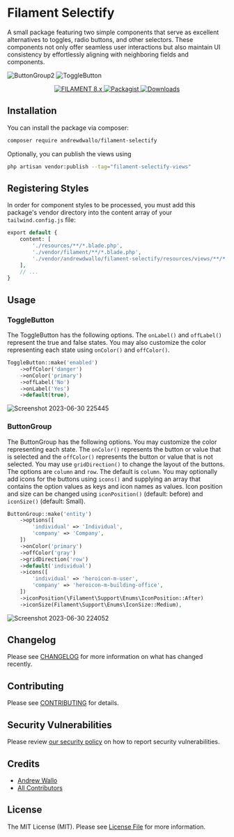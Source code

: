 # Filament Selectify

A small package featuring two simple components that serve as excellent alternatives to toggles, radio buttons, and other selectors. These components not only offer seamless user interactions but also maintain UI consistency by effortlessly aligning with neighboring fields and components.

![ButtonGroup2](https://github.com/andrewdwallo/filament-selectify/assets/104294090/053194af-cc0f-471d-ab0d-c4b6753c49ae)
![ToggleButton](https://github.com/andrewdwallo/filament-selectify/assets/104294090/08f7439c-c20d-4d1b-b105-a71d08cc5c94)

<p align="center">
    <a href="https://filamentadmin.com/docs/2.x/admin/installation">
        <img alt="FILAMENT 8.x" src="https://img.shields.io/badge/FILAMENT-2.x-EBB304?style=for-the-badge">
    </a>
    <a href="https://packagist.org/packages/andrewdwallo/filament-selectify">
        <img alt="Packagist" src="https://img.shields.io/packagist/v/andrewdwallo/filament-selectify.svg?style=for-the-badge&logo=packagist">
    </a>
    <a href="https://packagist.org/packages/andrewdwallo/filament-selectify">
        <img alt="Downloads" src="https://img.shields.io/packagist/dt/andrewdwallo/filament-selectify?color=red&style=for-the-badge" >
    </a>
</p>

## Installation

You can install the package via composer:

```bash
composer require andrewdwallo/filament-selectify
```

Optionally, you can publish the views using

```bash
php artisan vendor:publish --tag="filament-selectify-views"
```

## Registering Styles

In order for component styles to be processed, you must add this package's vendor directory into the content array of your `tailwind.config.js` file:
```php
export default {
    content: [
        './resources/**/*.blade.php',
        './vendor/filament/**/*.blade.php',
        './vendor/andrewdwallo/filament-selectify/resources/views/**/*.blade.php', // The package's vendor directory
    ],
    // ...
}
```

## Usage


### ToggleButton

The ToggleButton has the following options. The `onLabel()` and `offLabel()` represent the true and false states. You may also customize the color representing each state using `onColor()` and `offColor()`.

```php
ToggleButton::make('enabled')
    ->offColor('danger')
    ->onColor('primary')
    ->offLabel('No')
    ->onLabel('Yes')
    ->default(true),
```

![Screenshot 2023-06-30 225445](https://github.com/andrewdwallo/filament-selectify/assets/104294090/dc934b61-ecb4-485e-a4d8-9e46ba357d55)


### ButtonGroup

The ButtonGroup has the following options. You may customize the color representing each state. The `onColor()` represents the button or value that is selected and the `offColor()` represents the button or value that is not selected. You may use `gridDirection()` to change the layout of the buttons. The options are `column` and `row`. The default is `column`.
You may optionally add icons for the buttons using `icons()` and supplying an array that contains the option values as keys and icon names as values. Icon position and size can be changed using `iconPosition()` (default: before) and `iconSize()` (default: Small).

```php
ButtonGroup::make('entity')
    ->options([
        'individual' => 'Individual',
        'company' => 'Company',
    ])
    ->onColor('primary')
    ->offColor('gray')
    ->gridDirection('row')
    ->default('individual')
    ->icons([
        'individual' => 'heroicon-m-user',
        'company' => 'heroicon-m-building-office', 
    ])
    ->iconPosition(\Filament\Support\Enums\IconPosition::After)
    ->iconSize(Filament\Support\Enums\IconSize::Medium),
```

![Screenshot 2023-06-30 224052](https://github.com/andrewdwallo/filament-selectify/assets/104294090/b04bf9ce-197a-4ea1-aa75-4fefa07c7f77)

## Changelog

Please see [CHANGELOG](CHANGELOG.md) for more information on what has changed recently.

## Contributing

Please see [CONTRIBUTING](CONTRIBUTING.md) for details.

## Security Vulnerabilities

Please review [our security policy](../../security/policy) on how to report security vulnerabilities.

## Credits

- [Andrew Wallo](https://github.com/andrewdwallo)
- [All Contributors](../../contributors)

## License

The MIT License (MIT). Please see [License File](LICENSE.md) for more information.
